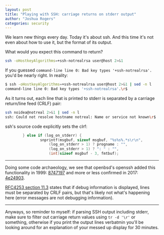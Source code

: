 ```yaml
---
layout: post
title: "Playing with SSH: carriage returns on stderr output"
author: "Joshua Rogers"
categories: security
---
```


We learn new things every day. Today it's about ssh. And this time it's not even about how to use it, but the format of its output.

What would you expect this command to return?

```bash
ssh -oHostkeyAlgorithms=+ssh-notrealrsa user@host 2>&1
```

If you guessed `command-line line 0: Bad key types '+ssh-notrealrsa'.` you'd be nearly right. In reality:

```bash
$ ssh -oHostkeyAlgorithms=+ssh-notrealrsa user@host 2>&1 | sed -n l
command-line line 0: Bad key types '+ssh-notrealrsa'.\r$
```

As it turns out, each line that is printed to stderr is separated by a carriage return/line feed (CRLF) pair:
```bash
ssh noidea@notreal 2>&1 | sed -n l
ssh: Could not resolve hostname notreal: Name or service not known\r$
```

ssh's source code explicitly sets the clrf:
```C
        } else if (log_on_stderr) {
                snprintf(msgbuf, sizeof msgbuf, "%s%s%.*s\r\n",
                    (log_on_stderr > 1) ? progname : "",
                    (log_on_stderr > 1) ? ": " : "",
                    (int)sizeof msgbuf - 3, fmtbuf);
```

---

Doing some code archaeology, we see that openbsd's openssh added this functionality in 1999: [8747197](https://github.com/openbsd/src/commit/8747197a4a479407167d01f46017ddb99cc3cae2) and more or less confirmed in 2017: [4e24903](https://github.com/openbsd/src/commit/4e2490386a473136b8c317720b195872d854737a).

[RFC4253 section 11.3](https://datatracker.ietf.org/doc/html/rfc4253#section-11.3) states that if debug information is displayed, lines must be separated by CRLF pairs, but that's likely not what's happening here (error messages are not debugging information).

---

Anyways, so reminder to myself: if parsing SSH output including stderr, make sure to filter out carriage return values using `tr -d '\r'` or something, otherwise if you print the output lines verbatmin you'll be looking around for an explanation of your messed up display for 30 minutes.
